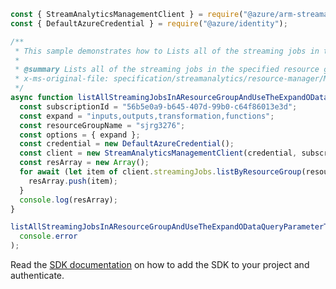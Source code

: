 ```javascript
const { StreamAnalyticsManagementClient } = require("@azure/arm-streamanalytics");
const { DefaultAzureCredential } = require("@azure/identity");

/**
 * This sample demonstrates how to Lists all of the streaming jobs in the specified resource group.
 *
 * @summary Lists all of the streaming jobs in the specified resource group.
 * x-ms-original-file: specification/streamanalytics/resource-manager/Microsoft.StreamAnalytics/stable/2020-03-01/examples/StreamingJob_List_ByResourceGroup_Expand.json
 */
async function listAllStreamingJobsInAResourceGroupAndUseTheExpandODataQueryParameterToExpandInputsOutputsTransformationAndFunctions() {
  const subscriptionId = "56b5e0a9-b645-407d-99b0-c64f86013e3d";
  const expand = "inputs,outputs,transformation,functions";
  const resourceGroupName = "sjrg3276";
  const options = { expand };
  const credential = new DefaultAzureCredential();
  const client = new StreamAnalyticsManagementClient(credential, subscriptionId);
  const resArray = new Array();
  for await (let item of client.streamingJobs.listByResourceGroup(resourceGroupName, options)) {
    resArray.push(item);
  }
  console.log(resArray);
}

listAllStreamingJobsInAResourceGroupAndUseTheExpandODataQueryParameterToExpandInputsOutputsTransformationAndFunctions().catch(
  console.error
);
```

Read the [SDK documentation](https://github.com/Azure/azure-sdk-for-js/blob/%40azure%2Farm-streamanalytics_4.0.1/sdk/streamanalytics/arm-streamanalytics/README.md) on how to add the SDK to your project and authenticate.
